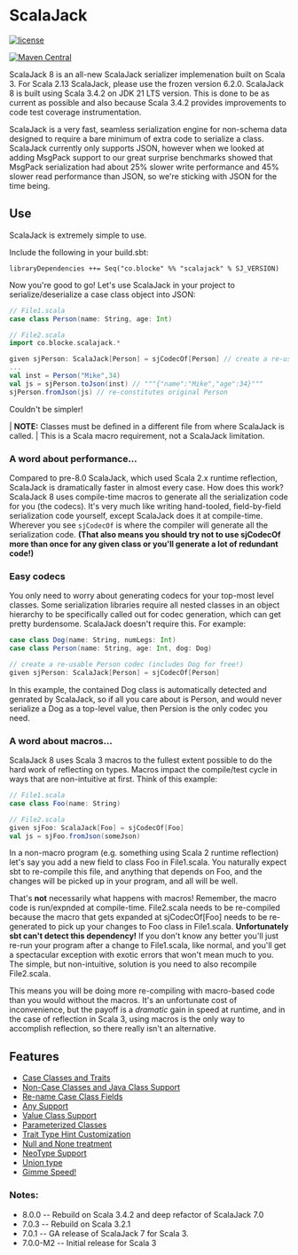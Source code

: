 # ScalaJack

[![license](https://img.shields.io/github/license/mashape/apistatus.svg?maxAge=86400)](https://opensource.org/licenses/MIT)

[![Maven Central](https://maven-badges.herokuapp.com/maven-central/co.blocke/scalajack_3/badge.svg)](https://search.maven.org/artifact/co.blocke/scalajack_3/8.0.0/jar)

ScalaJack 8 is an all-new ScalaJack serializer implemenation built on Scala 3. For Scala 2.13 ScalaJack, please use the frozen version 6.2.0. ScalaJack 8 is built 
using Scala 3.4.2 on JDK 21 LTS version. This is done to be as current as possible and also because Scala 3.4.2 provides improvements to code test coverage instrumentation.

ScalaJack is a very fast, seamless serialization engine for non-schema data designed to require a bare minimum of extra code 
to serialize a class. ScalaJack currently only supports JSON, however when we looked at adding MsgPack support to our great surprise benchmarks
showed that MsgPack serialization had about 25% slower write performance and 45% slower read performance than JSON, so we're sticking with JSON for the time being.

## Use
ScalaJack is extremely simple to use.

Include the following in your build.sbt:
```
libraryDependencies ++= Seq("co.blocke" %% "scalajack" % SJ_VERSION)
```
Now you're good to go! Let's use ScalaJack in your project to serialize/deserialize a case class object into JSON:
```scala
// File1.scala
case class Person(name: String, age: Int)

// File2.scala
import co.blocke.scalajack.*

given sjPerson: ScalaJack[Person] = sjCodecOf[Person] // create a re-usable Person codec
...
val inst = Person("Mike",34)
val js = sjPerson.toJson(inst) // """{"name":"Mike","age":34}"""
sjPerson.fromJson(js) // re-constitutes original Person
```
Couldn't be simpler!

| **NOTE:** Classes must be defined in a different file from where ScalaJack is called.
| This is a Scala macro requirement, not a ScalaJack limitation.

### A word about performance...

Compared to pre-8.0 ScalaJack, which used Scala 2.x runtime reflection, ScalaJack is dramatically faster in almost every case. How does this work? ScalaJack 8 uses compile-time macros to generate all the serialization code for you (the codecs). It's very much like writing hand-tooled, field-by-field serialization code yourself, except ScalaJack does it at compile-time.  Wherever you see ```sjCodecOf``` is where the compiler will generate all the serialization code.  **(That also means you should try not to use sjCodecOf more than once for any given class or you'll generate a lot of redundant code!)**

### Easy codecs
You only need to worry about generating codecs for your top-most level classes.  Some serialization libraries require all nested classes in an object hierarchy to be 
specifically called out for codec generation, which can get pretty burdensome.  ScalaJack doesn't require this.  For example:

```scala
case class Dog(name: String, numLegs: Int)
case class Person(name: String, age: Int, dog: Dog)

// create a re-usable Person codec (includes Dog for free!)
given sjPerson: ScalaJack[Person] = sjCodecOf[Person] 
```
In this example, the contained Dog class is automatically detected and genrated by ScalaJack, so if all you care about is Person, and would never serialize a Dog as a top-level value, then Persion is the only codec you need.

### A word about macros...

ScalaJack 8 uses Scala 3 macros to the fullest extent possible to do the hard work of reflecting on types. Macros impact the compile/test cycle in ways that are non-intuitive at first. Think of this example:

```scala
// File1.scala
case class Foo(name: String)

// File2.scala
given sjFoo: ScalaJack[Foo] = sjCodecOf[Foo] 
val js = sjFoo.fromJson(someJson)
```

In a non-macro program (e.g. something using Scala 2 runtime reflection) let's say you add a new field to class Foo in File1.scala. You naturally expect sbt to re-compile this file, and anything that depends on Foo, and the changes will be picked up in your program, and all will be well.

That's **not** necessarily what happens with macros! Remember, the macro code is run/expnded at compile-time. File2.scala needs to be re-compiled because the macro that gets expanded at sjCodecOf[Foo] needs to be re-generated to pick up your changes to Foo class in File1.scala. **Unfortunately sbt can't detect this dependency!** If you don't know any better you'll just re-run your program after a change to File1.scala, like normal, and you'll get a spectacular exception with exotic errors that won't mean much to you. The simple, but non-intuitive, solution is you need to also recompile File2.scala.

This means you will be doing more re-compiling with macro-based code than you would without the macros. It's an unfortunate cost of inconvenience, but the payoff is a *dramatic* gain in speed at runtime, and in the case of reflection in Scala 3, using macros is the only way to accomplish reflection, so there really isn't an alternative.

## Features
* [Case Classes and Traits](doc/classesAndTraits.md)
* [Non-Case Classes and Java Class Support](doc/noncase.md)
* [Re-name Case Class Fields](doc/mapname.md)
* [Any Support](doc/any.md)
* [Value Class Support](doc/valueClass.md)
* [Parameterized Classes](doc/parameterized.md)
* [Trait Type Hint Customization](doc/typeHint.md)
* [Null and None treatment](doc/nullAndNone.md)
* [NeoType Support](doc/neotype.md)
* [Union type](doc/union.md)
* [Gimme Speed!](benchmark/README.md)

### Notes:

* 8.0.0 -- Rebuild on Scala 3.4.2 and deep refactor of ScalaJack 7.0
* 7.0.3 -- Rebuild on Scala 3.2.1
* 7.0.1 -- GA release of ScalaJack 7 for Scala 3.
* 7.0.0-M2 -- Initial release for Scala 3